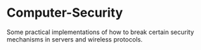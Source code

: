 # Computer-Security
Some practical implementations of how to break certain security mechanisms in servers and wireless protocols.
